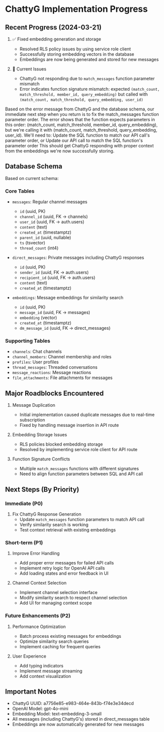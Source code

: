 # ChattyG Implementation Progress

## Recent Progress (2024-03-21)
1. ✅ Fixed embedding generation and storage
   - Resolved RLS policy issues by using service role client
   - Successfully storing embedding vectors in the database
   - Embeddings are now being generated and stored for new messages

2. 🔄 Current Issues
   - ChattyG not responding due to `match_messages` function parameter mismatch
   - Error indicates function signature mismatch: expected `(match_count, match_threshold, member_id, query_embedding)` but called with `(match_count, match_threshold, query_embedding, user_id)`

Based on the error message from ChattyG and the database schema, our immediate next step when you return is to fix the match_messages function parameter order. The error shows that the function expects parameters in this order: (match_count, match_threshold, member_id, query_embedding), but we're calling it with (match_count, match_threshold, query_embedding, user_id).
We'll need to:
Update the SQL function to match our API call's parameter order, or
Update our API call to match the SQL function's parameter order
This should get ChattyG responding with proper context from the embeddings we're now successfully storing.

## Database Schema
Based on current schema:

### Core Tables
- `messages`: Regular channel messages
  - `id` (uuid, PK)
  - `channel_id` (uuid, FK → channels)
  - `user_id` (uuid, FK → auth.users)
  - `content` (text)
  - `created_at` (timestamptz)
  - `parent_id` (uuid, nullable)
  - `ts` (tsvector)
  - `thread_count` (int4)

- `direct_messages`: Private messages including ChattyG responses
  - `id` (uuid, PK)
  - `sender_id` (uuid, FK → auth.users)
  - `recipient_id` (uuid, FK → auth.users)
  - `content` (text)
  - `created_at` (timestamptz)

- `embeddings`: Message embeddings for similarity search
  - `id` (uuid, PK)
  - `message_id` (uuid, FK → messages)
  - `embedding` (vector)
  - `created_at` (timestamptz)
  - `dm_message_id` (uuid, FK → direct_messages)

### Supporting Tables
- `channels`: Chat channels
- `channel_members`: Channel membership and roles
- `profiles`: User profiles
- `thread_messages`: Threaded conversations
- `message_reactions`: Message reactions
- `file_attachments`: File attachments for messages

## Major Roadblocks Encountered
1. Message Duplication
   - Initial implementation caused duplicate messages due to real-time subscription
   - Fixed by handling message insertion in API route

2. Embedding Storage Issues
   - RLS policies blocked embedding storage
   - Resolved by implementing service role client for API route

3. Function Signature Conflicts
   - Multiple `match_messages` functions with different signatures
   - Need to align function parameters between SQL and API call

## Next Steps (By Priority)

### Immediate (P0)
1. Fix ChattyG Response Generation
   - Update `match_messages` function parameters to match API call
   - Verify similarity search is working
   - Test context retrieval with existing embeddings

### Short-term (P1)
1. Improve Error Handling
   - Add proper error messages for failed API calls
   - Implement retry logic for OpenAI API calls
   - Add loading states and error feedback in UI

2. Channel Context Selection
   - Implement channel selection interface
   - Modify similarity search to respect channel selection
   - Add UI for managing context scope

### Future Enhancements (P2)
1. Performance Optimization
   - Batch process existing messages for embeddings
   - Optimize similarity search queries
   - Implement caching for frequent queries

2. User Experience
   - Add typing indicators
   - Implement message streaming
   - Add context visualization

## Important Notes
- ChattyG UUID: a7756e85-e983-464e-843b-f74e3e34decd
- OpenAI Model: gpt-4o-mini
- Embedding Model: text-embedding-3-small
- All messages (including ChattyG's) stored in direct_messages table
- Embeddings are now automatically generated for new messages 